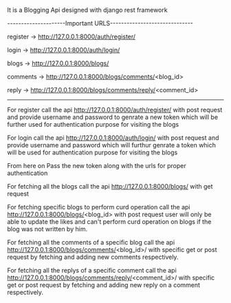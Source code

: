 It is a Blogging Api designed with django rest framework

---------------------Important URLS------------------------------

register -> http://127.0.0.1:8000/auth/register/

login -> http://127.0.0.1:8000/auth/login/

blogs -> http://127.0.0.1:8000/blogs/

comments -> http://127.0.0.1:8000/blogs/comments/<blog_id>

reply -> http://127.0.0.1:8000/blogs/comments/reply/<comment_id>

-----------------------------------------------------------------

For register call the api http://127.0.0.1:8000/auth/register/ with post request and provide username and password
to genrate a new token which will be further used for authentication purpose for visiting the blogs

For login call the api http://127.0.0.1:8000/auth/login/ with post request and provide username and password
which will furthur genrate a token which will be used for authentication purpose for visiting the blogs


From here on Pass the new token along with the urls for proper authentication

For fetching all the blogs call the api http://127.0.0.1:8000/blogs/ with get request

For fetching specific blogs to perform curd operation call the api http://127.0.0.1:8000/blogs/<blog_id> with post request
user will only be able to update the likes and can't perform curd operation on blogs if the blog was not written by him.

For fetching all the comments of a specific blog call the api http://127.0.0.1:8000/blogs/comments/<blog_id>/ with 
specific get or post request by fetching and adding new comments respectively.

For fetching all the replys of a specific comment call the api http://127.0.0.1:8000/blogs/comments/reply/<comment_id>/ with 
specific get or post request by fetching and adding new reply on a comment respectively.
